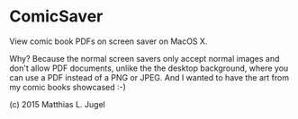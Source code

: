 # ComicSaver

View comic book PDFs on screen saver on MacOS X.

Why? Because the normal screen savers only accept normal images and don't allow 
PDF documents, unlike the the desktop background, where you can use a PDF instead
of a PNG or JPEG. And I wanted to have the art from my comic books showcased :-)

(c) 2015 Matthias L. Jugel

